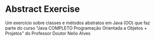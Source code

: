 # Abstract Exercise
 Um exercício sobre classes e métodos abstratos em Java (OO) que faz parte do curso "Java COMPLETO Programação Orientada a Objetos + Projetos" do Professor Doutor Nelio Alves
 